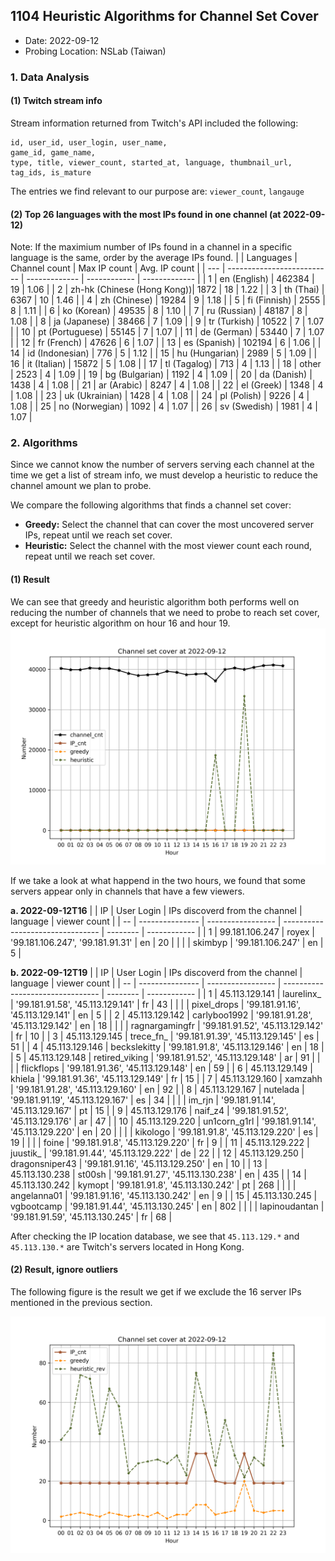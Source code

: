 ## 1104 Heuristic Algorithms for Channel Set Cover
- Date: 2022-09-12
- Probing Location: NSLab (Taiwan)

### 1. Data Analysis
#### (1) Twitch stream info
Stream information returned from Twitch's API included the following:  
```
id, user_id, user_login, user_name, 
game_id, game_name, 
type, title, viewer_count, started_at, language, thumbnail_url, tag_ids, is_mature
```
The entries we find relevant to our purpose are: `viewer_count`, `langauge`

#### (2) Top 26 languages with the most IPs found in one channel (at 2022-09-12)
Note: If the maximium number of IPs found in a channel in a specific language is the same, order by the average IPs found.
|     | Languages                  | Channel count | Max IP count | Avg. IP count |
| --- | -------------------------- | ------------- | ------------ | ------------- |
| 1   | en (English)               | 462384        | 19           | 1.06          |
| 2   | zh-hk (Chinese (Hong Kong))| 1872          | 18           | 1.22          |
| 3   | th (Thai)                  | 6367          | 10           | 1.46          |
| 4   | zh (Chinese)               | 19284         | 9            | 1.18          |
| 5   | fi (Finnish)               | 2555          | 8            | 1.11          |
| 6   | ko (Korean)                | 49535         | 8            | 1.10          |
| 7   | ru (Russian)               | 48187         | 8            | 1.08          |
| 8   | ja (Japanese)              | 38466         | 7            | 1.09          |
| 9   | tr (Turkish)               | 10522         | 7            | 1.07          |
| 10  | pt (Portuguese)            | 55145         | 7            | 1.07          |
| 11  | de (German)                | 53440         | 7            | 1.07          |
| 12  | fr (French)                | 47626         | 6            | 1.07          |
| 13  | es (Spanish)               | 102194        | 6            | 1.06          |
| 14  | id (Indonesian)            | 776           | 5            | 1.12          |
| 15  | hu (Hungarian)             | 2989          | 5            | 1.09          |
| 16  | it (Italian)               | 15872         | 5            | 1.08          |
| 17  | tl (Tagalog)               | 713           | 4            | 1.13          |
| 18  | other                      | 2523          | 4            | 1.09          |
| 19  | bg (Bulgarian)             | 1192          | 4            | 1.09          |
| 20  | da (Danish)                | 1438          | 4            | 1.08          |
| 21  | ar (Arabic)                | 8247          | 4            | 1.08          |
| 22  | el (Greek)                 | 1348          | 4            | 1.08          |
| 23  | uk (Ukrainian)             | 1428          | 4            | 1.08          |
| 24  | pl (Polish)                | 9226          | 4            | 1.08          |
| 25  | no (Norwegian)             | 1092          | 4            | 1.07          |
| 26  | sv (Swedish)               | 1981          | 4            | 1.07          |


### 2. Algorithms
Since we cannot know the number of servers serving each channel at the time we get a list of stream info, we must develop a heuristic to reduce the channel amount we plan to probe.  

We compare the following algorithms that finds a channel set cover:  
- **Greedy:** Select the channel that can cover the most uncovered server IPs, repeat until we reach set cover.  
- **Heuristic:** Select the channel with the most viewer count each round, repeat until we reach set cover.  

#### (1) Result
We can see that greedy and heuristic algorithm both performs well on reducing the number of channels that we need to probe to reach set cover, except for heuristic algorithm on hour 16 and hour 19.  
<img src="/images/channel-1.png" width="600">

If we take a look at what happend in the two hours, we found that some servers appear only in channels that have a few viewers.  

**a. 2022-09-12T16**
|    | IP              | User Login        | IPs discoverd from the channel   | language | viewer count |
| -- | --------------- | ----------------- | -------------------------------- | -------- | ------------ |
| 1  | 99.181.106.247  | royex             | '99.181.106.247', '99.181.91.31' | en       | 20           |
|    |                 | skimbyp           | '99.181.106.247'                 | en       | 5            |

**b. 2022-09-12T19**
|    | IP              | User Login        | IPs discoverd from the channel   | language | viewer count |
| -- | --------------- | ----------------- | -------------------------------- | -------- | ------------ |
| 1  | 45.113.129.141  | laurelinx_        | '99.181.91.58', '45.113.129.141' | fr       | 43           |
|    |                 | pixel_drops       | '99.181.91.16', '45.113.129.141' | en       | 5            |
| 2  | 45.113.129.142  | carlyboo1992      | '99.181.91.28', '45.113.129.142' | en       | 18           |
|    |                 | ragnargamingfr    | '99.181.91.52', '45.113.129.142' | fr       | 10           |
| 3  | 45.113.129.145  | trece_fn_         | '99.181.91.39', '45.113.129.145' | es       | 51           |
| 4  | 45.113.129.146  | beckslekitty      | '99.181.91.8', '45.113.129.146'  | en       | 18           |
| 5  | 45.113.129.148  | retired_viking    | '99.181.91.52', '45.113.129.148' | ar       | 91           |
|    |                 | flickflops        | '99.181.91.36', '45.113.129.148' | en       | 59           |
| 6  | 45.113.129.149  | khiela            | '99.181.91.36', '45.113.129.149' | fr       | 15           |
| 7  | 45.113.129.160  | xamzahh           | '99.181.91.28', '45.113.129.160' | en       | 92           |
| 8  | 45.113.129.167  | nutelada          | '99.181.91.19', '45.113.129.167' | es       | 34           |
|    |                 | im_rjn            | '99.181.91.14', '45.113.129.167' | pt       | 15           |
| 9  | 45.113.129.176  | naif_z4           | '99.181.91.52', '45.113.129.176' | ar       | 47           |
| 10 | 45.113.129.220  | un1corn_g1rl      | '99.181.91.14', '45.113.129.220' | en       | 20           |
|    |                 | kikologo          | '99.181.91.8', '45.113.129.220'  | es       | 19           |
|    |                 | foine             | '99.181.91.8', '45.113.129.220'  | fr       | 9            |
| 11 | 45.113.129.222  | juustik_          | '99.181.91.44', '45.113.129.222' | de       | 22           |
| 12 | 45.113.129.250  | dragonsniper43    | '99.181.91.16', '45.113.129.250' | en       | 10           |
| 13 | 45.113.130.238  | st00sh            | '99.181.91.27', '45.113.130.238' | en       | 435          |
| 14 | 45.113.130.242  | kymopt            | '99.181.91.8', '45.113.130.242'  | pt       | 268          |
|    |                 | angelanna01       | '99.181.91.16', '45.113.130.242' | en       | 9            |
| 15 | 45.113.130.245  | vgbootcamp        | '99.181.91.44', '45.113.130.245' | en       | 802          |
|    |                 | lapinoudantan     | '99.181.91.59', '45.113.130.245' | fr       | 68           |

After checking the IP location database, we see that `45.113.129.*` and `45.113.130.*` are Twitch's servers located in Hong Kong.

#### (2) Result, ignore outliers
The following figure is the result we get if we exclude the 16 server IPs mentioned in the previous section.

<img src="/images/channel-2.png" width="600">
